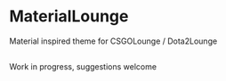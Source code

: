 # MaterialLounge
Material inspired theme for CSGOLounge / Dota2Lounge

##
Work in progress, suggestions welcome
